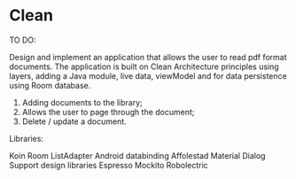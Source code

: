 # Clean

TO DO:

Design and implement an application that allows the user to read pdf format documents.
The application is built on Clean Architecture principles using layers, adding a Java module, live data, viewModel and for data persistence using Room database.

1. Adding documents to the library;
2. Allows the user to page through the document;
3. Delete / update a document.

Libraries:

Koin
Room
ListAdapter
Android databinding
Affolestad Material Dialog
Support design libraries
Espresso
Mockito
Robolectric
